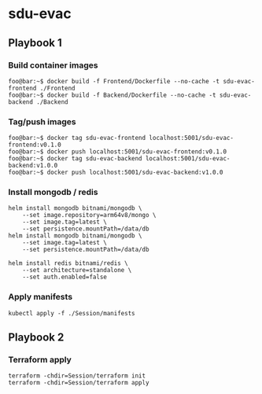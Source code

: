 # sdu-evac

## Playbook 1

### Build container images

```console
foo@bar:~$ docker build -f Frontend/Dockerfile --no-cache -t sdu-evac-frontend ./Frontend
foo@bar:~$ docker build -f Backend/Dockerfile --no-cache -t sdu-evac-backend ./Backend
```

### Tag/push images

```console
foo@bar:~$ docker tag sdu-evac-frontend localhost:5001/sdu-evac-frontend:v0.1.0
foo@bar:~$ docker push localhost:5001/sdu-evac-frontend:v0.1.0
foo@bar:~$ docker tag sdu-evac-backend localhost:5001/sdu-evac-backend:v1.0.0
foo@bar:~$ docker push localhost:5001/sdu-evac-backend:v1.0.0
```

### Install mongodb / redis

```console
helm install mongodb bitnami/mongodb \
    --set image.repository=arm64v8/mongo \
    --set image.tag=latest \
    --set persistence.mountPath=/data/db
helm install mongodb bitnami/mongodb \
    --set image.tag=latest \
    --set persistence.mountPath=/data/db
```

```console
helm install redis bitnami/redis \                 
    --set architecture=standalone \
    --set auth.enabled=false
```

### Apply manifests

```console
kubectl apply -f ./Session/manifests
```

## Playbook 2

### Terraform apply

```console
terraform -chdir=Session/terraform init
terraform -chdir=Session/terraform apply
```
